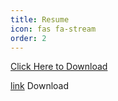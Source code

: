 ```yaml
---
title: Resume
icon: fas fa-stream
order: 2
---
```


[Click Here to Download](https://ankushpratap95.github.io/resume_ankush.pdf "download")

[link](./resume_ankush.pdf.md) Download
